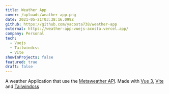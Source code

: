 ```yaml
---
title: Weather App
cover: /uploads/weather-app.png
date: 2021-05-21T03:38:16.099Z
github: https://github.com/yacosta738/weather-app
external: https://weather-app-vuejs-acosta.vercel.app/
company: Personal
tech:
  - Vuejs
  - Tailwindcss
  - Vite
showInProjects: false
featured: true
draft: false
---
```

A weather Application that use the [Metaweather API](https://www.metaweather.com/api/). Made with [Vue 3](https://v3.vuejs.org/), [Vite](https://vitejs.dev/) and [Tailwindcss](https://tailwindcss.com/)